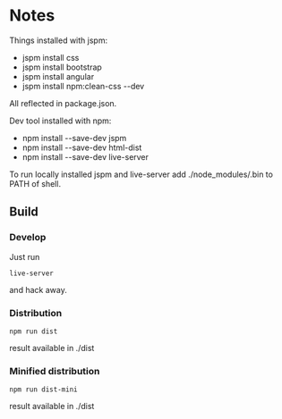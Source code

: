 Notes
=====
Things installed with jspm:
- jspm install css
- jspm install bootstrap
- jspm install angular
- jspm install npm:clean-css --dev

All reflected in package.json.

Dev tool installed with npm:
- npm install --save-dev jspm
- npm install --save-dev html-dist
- npm install --save-dev live-server

To run locally installed jspm and live-server add ./node_modules/.bin to PATH of shell.

Build
-----
### Develop
Just run
    
    live-server

and hack away.

### Distribution

    npm run dist
    
result available in ./dist
    
### Minified distribution

    npm run dist-mini
    
result available in ./dist
    

